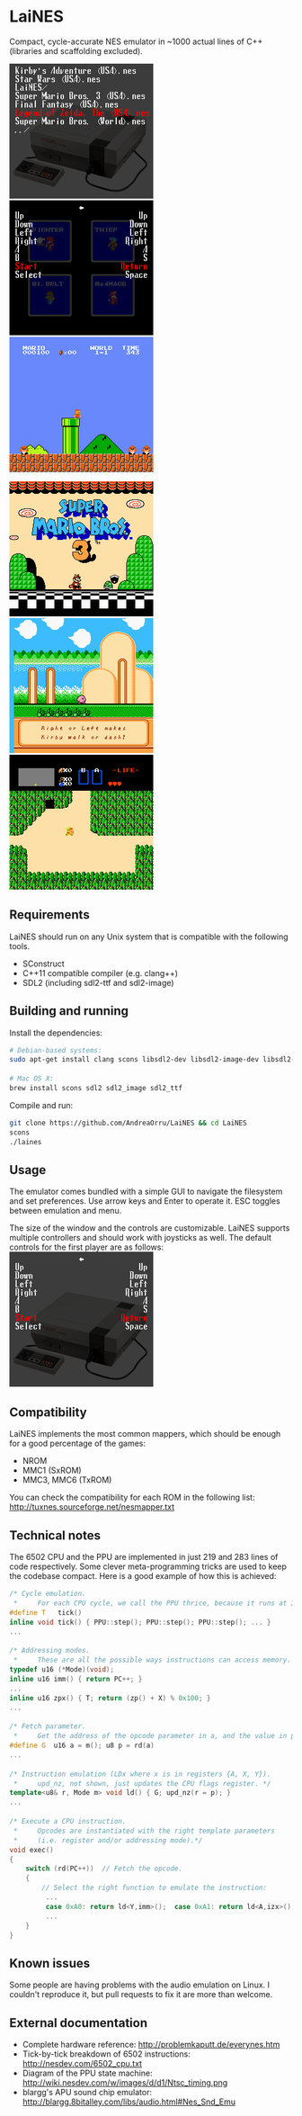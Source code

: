 LaiNES
======

Compact, cycle-accurate NES emulator in ~1000 actual lines of C++ (libraries and scaffolding excluded).

![File Browser](./img/files.png)
![Controller Settings](./img/ff_settings.png)
![Super Mario Bros.](./img/super_mario.png)

![Super Mario Bros. 3](./img/super_mario_3.png)
![Kirby's Adventure](./img/kirby.png)
![The Legend of Zelda](./img/zelda.png)

## Requirements
LaiNES should run on any Unix system that is compatible with the following tools.
- SConstruct
- C++11 compatible compiler (e.g. clang++)
- SDL2 (including sdl2-ttf and sdl2-image)

## Building and running
Install the dependencies:
```sh
# Debian-based systems:
sudo apt-get install clang scons libsdl2-dev libsdl2-image-dev libsdl2-ttf-dev

# Mac OS X:
brew install scons sdl2 sdl2_image sdl2_ttf
```

Compile and run:
```sh
git clone https://github.com/AndreaOrru/LaiNES && cd LaiNES
scons
./laines
```

## Usage
The emulator comes bundled with a simple GUI to navigate the filesystem and set preferences. Use arrow keys and Enter to operate it. ESC toggles between emulation and menu.

The size of the window and the controls are customizable. LaiNES supports multiple controllers and should work with joysticks as well. The default controls for the first player are as follows:
![Controls](./img/controls.png)

## Compatibility
LaiNES implements the most common mappers, which should be enough for a good percentage of the games:
- NROM
- MMC1 (SxROM)
- MMC3, MMC6 (TxROM)

You can check the compatibility for each ROM in the following list:
http://tuxnes.sourceforge.net/nesmapper.txt

## Technical notes
The 6502 CPU and the PPU are implemented in just 219 and 283 lines of code respectively.
Some clever meta-programming tricks are used to keep the codebase compact.
Here is a good example of how this is achieved:
```c++
/* Cycle emulation.
 *     For each CPU cycle, we call the PPU thrice, because it runs at 3 times the frequency. */
#define T   tick()
inline void tick() { PPU::step(); PPU::step(); PPU::step(); ... }
...

/* Addressing modes.
 *     These are all the possible ways instructions can access memory. */
typedef u16 (*Mode)(void);
inline u16 imm() { return PC++; }
...
inline u16 zpx() { T; return (zp() + X) % 0x100; }
...

/* Fetch parameter.
 *     Get the address of the opcode parameter in a, and the value in p. */
#define G  u16 a = m(); u8 p = rd(a)
...

/* Instruction emulation (LDx where x is in registers {A, X, Y}).
 *     upd_nz, not shown, just updates the CPU flags register. */
template<u8& r, Mode m> void ld() { G; upd_nz(r = p); }
...

/* Execute a CPU instruction.
 *     Opcodes are instantiated with the right template parameters
 *     (i.e. register and/or addressing mode).*/
void exec()
{
    switch (rd(PC++))  // Fetch the opcode.
    {
        // Select the right function to emulate the instruction:
         ...
         case 0xA0: return ld<Y,imm>();  case 0xA1: return ld<A,izx>();
         ...
    }
}
```

## Known issues
Some people are having problems with the audio emulation on Linux.
I couldn't reproduce it, but pull requests to fix it are more than welcome.

## External documentation
- Complete hardware reference: http://problemkaputt.de/everynes.htm
- Tick-by-tick breakdown of 6502 instructions: http://nesdev.com/6502_cpu.txt
- Diagram of the PPU state machine: http://wiki.nesdev.com/w/images/d/d1/Ntsc_timing.png
- blargg's APU sound chip emulator: http://blargg.8bitalley.com/libs/audio.html#Nes_Snd_Emu
